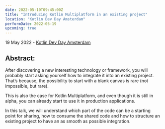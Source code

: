 ```yaml
---
date: 2022-05-10T09:45:00Z
title: "Introducing Kotlin Multiplatform in an existing project"
location: "Kotlin Dev Day Amsterdam"
performDate: 2022-05-19
upcoming: true
---
```


19 May 2022 - [Kotlin Dev Day Amsterdam](https://kotlindevday.com/session/introducing-kotlin-multiplatform-in-existing-project/)

## Abstract:

After discovering a new interesting technology or framework, you will probably start asking yourself how to integrate it into an existing project. That’s because, the possibility to start with a blank canvas is rare (not impossible, but rare).

This is also the case for Kotlin Multiplatform, and even though it is still in alpha, you can already start to use it in production applications.

In this talk, we will understand which part of the code can be a starting point for sharing, how to consume the shared code and how to structure an existing project to have an as smooth as possible integration.
